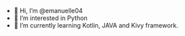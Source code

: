 - 👋 Hi, I’m @emanuelle04 
- 👀 I’m interested in Python 
- 🌱 I’m currently learning Kotlin, JAVA and Kivy framework.

<!---
emanuelle04/emanuelle04 is a ✨ special ✨ repository because its `README.md` (this file) appears on your GitHub profile.
You can click the Preview link to take a look at your changes.
--->
